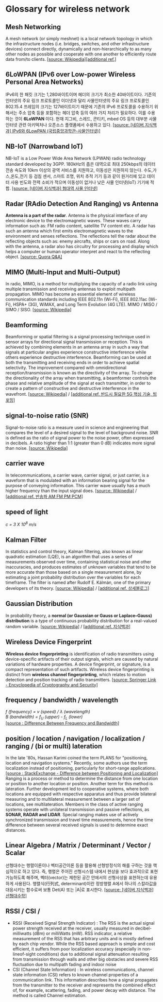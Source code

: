# Glossary for wireless network


## Mesh Networking   

A mesh network (or simply meshnet) is a local network topology in which the infrastructure nodes (i.e. bridges, switches, and other infrastructure devices) connect directly, dynamically and non-hierarchically to as many other nodes as possible and cooperate with one another to efficiently route data from/to clients. [[source: Wikipedia]](https://en.wikipedia.org/wiki/Mesh_networking)[[additional ref.]](https://slownews.kr/14565)       

## 6LoWPAN (IPv6 over Low-power Wireless Personal Area Networks)

IPv6의 한 패킷 크기는 1,280바이트이며 헤더의 크기가 최소한 40바이트이다. 기존의 인터넷의 주요 링크 프로토콜인 이더넷과 달리 사물인터넷의 주요 링크 프로토콜인 802.15.4 프레임의 크기는 127바이트이기 때문에 기존의 IPv6 프로토콜을 수용하기 위해서는 주소 압축 등을 포함하는 헤더 압축 등의 여러 가지 처리가 필요하다. 이를 수용하는 것이 **6LoWPAN** 이다. 현재 지그비, 스레드, 콘티키, mbed OS 등의 대부분 사물인터넷 관련 아키텍처나 오픈소스 플랫폼에서 수용하고 있다. [[source: [네이버 지식백과] IPv6와 6LowPAN (국립중앙과학관-사물인터넷)]](https://terms.naver.com/entry.nhn?docId=3386831&cid=58369&categoryId=58369)  

## NB-IoT (Narrowband IoT) 

NB-IoT is a Low Power Wide Area Network (LPWAN) radio technology standard developed by 3GPP. 180kHz의 좁은 대역으로 최대 250kbps의 데이터 전송 속도와 10km 이상의 광역 서비스를 지원하고, 이동성은 지원하지 않는다. 수도,가스,온도,전기 등 검침 센서, 스마트 조명, 위치 추적 기기 등과 같이 원거리에 있고 데이터 사용 빈도와 전력 소비가 적으며 이동성이 없거나 낮은 사물 인터넷(IoT) 기기에 적합. [[source: [네이버 지식백과] 협대역 사물 인터넷]](https://terms.naver.com/entry.nhn?docId=3377375&cid=42346&categoryId=42346)  

## Radar (RAdio Detection And Ranging) vs Antenna  

**Antenna is a part of the radar**. Antenna is the physical interface of any electronic device to the electromagnetic waves. These waves carry information such as: FM radio content, satellite TV content etc. A radar has such an antenna which first emits electromagnetic waves to the environment and senses reflections. The reflections tell the radar about the reflecting objects such as: enemy aircrafts, ships or cars on road. Along with the antenna, a radar also has circuitry for processing and display which helps a computer or human operator interpret and react to the reflecting object. [[source: Quora Q&A]](https://www.quora.com/What-is-the-difference-between-radar-and-antenna)  

## MIMO (Multi-Input and Multi-Output)

In radio, MIMO, is a method for multiplying the capacity of a radio link using multiple transmission and receiving antennas to exploit multipath propagation. MIMO has become an essential element of wireless communication standards including IEEE 802.11n (Wi-Fi), IEEE 802.11ac (Wi-Fi), HSPA+ (3G), WiMAX, and Long Term Evolution (4G LTE). MIMO / MISO / SIMO / SISO. [[source: Wikipedia]](https://en.wikipedia.org/wiki/MIMO)  

## Beamforming  

Beamforming or spatial filtering is a signal processing technique used in sensor arrays for directional signal transmission or reception. This is achieved by combining elements in an antenna array in such a way that signals at particular angles experience constructive interference while others experience destructive interference. Beamforming can be used at both the transmitting and receiving ends in order to achieve spatial selectivity. The improvement compared with omnidirectional reception/transmission is known as the directivity of the array. To change the directionality of the array when transmitting, a beamformer controls the phase and relative amplitude of the signal at each transmitter, in order to create a pattern of constructive and destructive interference in the wavefront. [[source: Wikipedia]](https://en.wikipedia.org/wiki/Beamforming) / [[additional ref. 반드시 필요한 5G 핵심 기술, 빔포밍]](https://blog.naver.com/sundooedu/221692044480)    

## signal-to-noise ratio (SNR)  

Signal-to-noise ratio is a measure used in science and engineering that compares the level of a desired signal to the level of background noise. SNR is defined as the ratio of signal power to the noise power, often expressed in decibels. A ratio higher than 1:1 (greater than 0 dB) indicates more signal than noise. [[source: Wikipedia]](https://en.wikipedia.org/wiki/Signal-to-noise_ratio)   

## carrier wave 

In telecommunications, a carrier wave, carrier signal, or just carrier, is a waveform that is modulated with an information bearing signal for the purpose of conveying information. This carrier wave usually has a much higher frequency than the input signal does. [[source: Wikipedia]](https://en.wikipedia.org/wiki/Carrier_wave) / [[additional ref. 반송파 AM FM PM PCM]](https://terms.naver.com/entry.nhn?docId=4390144&cid=60217&categoryId=60217)  

## speed of light 

*c = 3 X 10<sup>8</sup> m/s*  

## Kalman Filter  

In statistics and control theory, Kalman filtering, also known as linear quadratic estimation (LQE), is an algorithm that uses a series of measurements observed over time, containing statistical noise and other inaccuracies, and produces estimates of unknown variables that tend to be more accurate than those based on a single measurement alone, by estimating a joint probability distribution over the variables for each timeframe. The filter is named after Rudolf E. Kálmán, one of the primary developers of its theory. [[source: Wikipedia]](https://en.wikipedia.org/wiki/Kalman_filter) / [[additional ref. 상세블로그]](https://blog.naver.com/chrhdhkd/221985045311)  

## Gaussian Distribution 

In probability theory, a **normal (or Gaussian or Gauss or Laplace–Gauss) distribution** is a type of continuous probability distribution for a real-valued random variable. [[source: Wikipedia]](https://en.wikipedia.org/wiki/Normal_distribution) / [[additional ref. 지식백과]](https://terms.naver.com/entry.nhn?docId=3405308&cid=47324&categoryId=47324) 

## Wireless Device Fingerprint 

**Wireless device fingerprinting** is identification of radio transmitters using device-specific artifacts of their output signals, which are caused by natural variations of hardware properties. A device fingerprint, or signature, is a compact representation of such artifacts. Wireless device fingerprinting is distinct from **wireless channel fingerprinting**, which relates to motion detection and position tracking of radio transmitters. [[source: Springer Link - Encyclopedia of Cryptography and Security]](https://link.springer.com/referenceworkentry/10.1007%2F978-1-4419-5906-5_52#howtocite)  

## frequency / bandwidth / wavelength 

*f (frequency) = v (speed) / &lambda; (wavelength)*  
*B (bandwidth) = f<sub>U</sub> (upper) - f<sub>L</sub> (lower)*  
[[source : Difference Between Frequency and Bandwidth]](https://circuitglobe.com/difference-between-frequency-and-bandwidth.html)  

## position / location / navigation / localization / ranging / (bi or multi) lateration

In the late '80s, Hassan Karimi coined the term PLANS for "positioning, location and navigation systems." Recently, some authors use the term localization instead of positioning, particularly for short-range applications. [[source : StackExchange - Difference between Positioning and Localization]](https://gis.stackexchange.com/questions/106785/difference-between-positioning-and-localization)   
Ranging is a process or method to determine the distance from one location or position to another location or position. Another term for this method is lateration. Further development led to cooperative systems, where both locations are equipped with respective apparatus and thus provide bilateral measuring and to multilateral measurement between a larger set of locations, see multilateration. Members in the class of active ranging systems operate with unilateral transmission and passive reflections, as **SONAR, RADAR and LIDAR**. Special ranging makes use of actively synchronized transmission and travel time measurements, hence the time difference between several received signals is used to determine exact distances.  

## Linear Algebra / Matrix / Determinant / Vector / Scalar
선형대수는 행렬이론이나 벡터공간이론 등을 활용해 선형방정식의 해를 구하는 것을 핵심적으로 하고 있다. 즉, 행렬은 주어진 선형시스템 내에서 현상을 보다 효과적으로 표현 가능하도록 해주며, 벡터(vector)는 제한된 공간 안에서의 선형사상을 표현하는데 유용하게 사용된다. 행렬식(行列式, determinant)이란 정방행렬 A에서 하나의 스칼라값을 대응시키는 함수로써 보통 Det(A) 또는 |A|로 표시한다. [[source: [네이버 지식백과] 선형대수학]](https://terms.naver.com/entry.nhn?docId=2164903&cid=44413&categoryId=44413)     

## RSSI / CSI / 
- RSSI (Received Signal Strength Indicator) : The RSS is the actual signal power strength received at the receiver, usually measured in decibel-milliwatts (dBm) or milliWatts (mW). RSS indicator, a relative measurement of the RSS that has arbitrary units and is mostly defined by each chip vendor. While the RSS based approach is simple and cost efficient, it suffers from poor localization accuracy (especially in non-lineof-sight conditions) due to additional signal attenuation resulting from transmission through walls and other big obstacles and severe RSS fluctuation due to multipath fading and indoor noise
- CSI (Channel State Information) : In wireless communications, channel state information (CSI) refers to known channel properties of a communication link. This information describes how a signal propagates from the transmitter to the receiver and represents the combined effect of, for example, scattering, fading, and power decay with distance. The method is called Channel estimation.  

